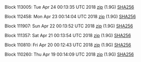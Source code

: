 Block 113005: Tue Apr 24 00:13:35 UTC 2018 [zip](https://dash-bootstrap.ams3.digitaloceanspaces.com/testnet/2018-04-24/bootstrap.dat.zip) (1.9G) [SHA256](https://dash-bootstrap.ams3.digitaloceanspaces.com/testnet/2018-04-24/sha256.txt)

Block 112458: Mon Apr 23 00:14:04 UTC 2018 [zip](https://dash-bootstrap.ams3.digitaloceanspaces.com/testnet/2018-04-23/bootstrap.dat.zip) (1.9G) [SHA256](https://dash-bootstrap.ams3.digitaloceanspaces.com/testnet/2018-04-23/sha256.txt)

Block 111907: Sun Apr 22 00:13:52 UTC 2018 [zip](https://dash-bootstrap.ams3.digitaloceanspaces.com/testnet/2018-04-22/bootstrap.dat.zip) (1.9G) [SHA256](https://dash-bootstrap.ams3.digitaloceanspaces.com/testnet/2018-04-22/sha256.txt)

Block 111357: Sat Apr 21 00:13:54 UTC 2018 [zip](https://dash-bootstrap.ams3.digitaloceanspaces.com/testnet/2018-04-21/bootstrap.dat.zip) (1.9G) [SHA256](https://dash-bootstrap.ams3.digitaloceanspaces.com/testnet/2018-04-21/sha256.txt)

Block 110810: Fri Apr 20 00:12:43 UTC 2018 [zip](https://dash-bootstrap.ams3.digitaloceanspaces.com/testnet/2018-04-20/bootstrap.dat.zip) (1.9G) [SHA256](https://dash-bootstrap.ams3.digitaloceanspaces.com/testnet/2018-04-20/sha256.txt)

Block 110260: Thu Apr 19 00:14:09 UTC 2018 [zip](https://dash-bootstrap.ams3.digitaloceanspaces.com/testnet/2018-04-19/bootstrap.dat.zip) (1.9G) [SHA256](https://dash-bootstrap.ams3.digitaloceanspaces.com/testnet/2018-04-19/sha256.txt)
